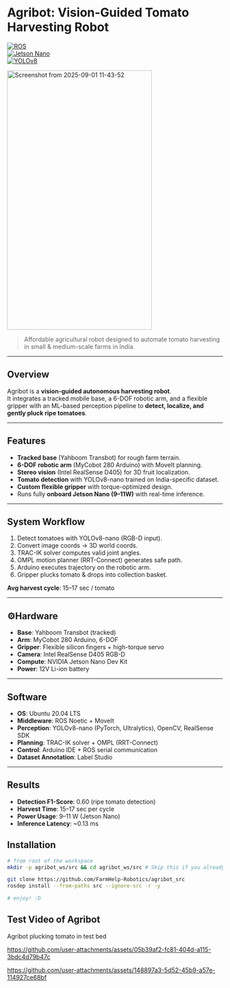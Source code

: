 # Agribot: Vision-Guided Tomato Harvesting Robot  

[![ROS](https://img.shields.io/badge/ROS-Noetic-blue.svg)](http://wiki.ros.org/noetic)  
[![Jetson Nano](https://img.shields.io/badge/NVIDIA-Jetson%20Nano-green)](https://developer.nvidia.com/embedded/jetson-nano)  
[![YOLOv8](https://img.shields.io/badge/YOLO-v8-red)](https://github.com/ultralytics/ultralytics)  

<img width="338" height="605" alt="Screenshot from 2025-09-01 11-43-52" src="https://github.com/user-attachments/assets/7978684d-7193-474b-a2de-e062c64c2acf" />



> Affordable agricultural robot designed to automate tomato harvesting in small & medium-scale farms in India.  

---

## Overview  
Agribot is a **vision-guided autonomous harvesting robot**.  
It integrates a tracked mobile base, a 6-DOF robotic arm, and a flexible gripper with an ML-based perception pipeline to **detect, localize, and gently pluck ripe tomatoes**.  

---

## Features  
- **Tracked base** (Yahboom Transbot) for rough farm terrain.  
- **6-DOF robotic arm** (MyCobot 280 Arduino) with MoveIt planning.  
- **Stereo vision** (Intel RealSense D405) for 3D fruit localization.  
- **Tomato detection** with YOLOv8-nano trained on India-specific dataset.  
- **Custom flexible gripper** with torque-optimized design.  
- Runs fully **onboard Jetson Nano (9–11W)** with real-time inference.  

---

## System Workflow  


1. Detect tomatoes with YOLOv8-nano (RGB-D input).  
2. Convert image coords → 3D world coords.  
3. TRAC-IK solver computes valid joint angles.  
4. OMPL motion planner (RRT-Connect) generates safe path.  
5. Arduino executes trajectory on the robotic arm.  
6. Gripper plucks tomato & drops into collection basket.  

**Avg harvest cycle**: 15–17 sec / tomato  

---

## ⚙Hardware  

- **Base**: Yahboom Transbot (tracked)  
- **Arm**: MyCobot 280 Arduino, 6-DOF  
- **Gripper**: Flexible silicon fingers + high-torque servo  
- **Camera**: Intel RealSense D405 RGB-D  
- **Compute**: NVIDIA Jetson Nano Dev Kit  
- **Power**: 12V Li-ion battery  

---

## Software  

- **OS**: Ubuntu 20.04 LTS  
- **Middleware**: ROS Noetic + MoveIt  
- **Perception**: YOLOv8-nano (PyTorch, Ultralytics), OpenCV, RealSense SDK  
- **Planning**: TRAC-IK solver + OMPL (RRT-Connect)  
- **Control**: Arduino IDE + ROS serial communication  
- **Dataset Annotation**: Label Studio  

---

## Results  

- **Detection F1-Score**: 0.60 (ripe tomato detection)  
- **Harvest Time**: 15–17 sec per cycle  
- **Power Usage**: 9–11 W (Jetson Nano)  
- **Inference Latency**: ~0.13 ms  

## Installation
```bash
# from root of the workspace
mkdir -p agribot_ws/src && cd agribot_ws/src # Skip this if you already have a workspace

git clone https://github.com/FarmHelp-Robotics/agribot_src
rosdep install --from-paths src --ignore-src -r -y

# enjoy! :D
```
## 

## Test Video of Agribot 
Agribot plucking tomato in test bed

https://github.com/user-attachments/assets/05b39af2-fc81-404d-a115-3bdc4d79b47c


https://github.com/user-attachments/assets/148897a3-5d52-45b9-a57e-114927ce68bf


